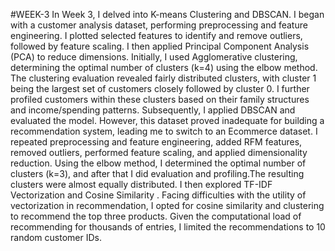 #WEEK-3
In Week 3, I delved into K-means Clustering and DBSCAN. I began with a customer analysis dataset, performing preprocessing and feature engineering. I plotted selected features to identify and remove outliers, followed by feature scaling. I then applied Principal Component Analysis (PCA) to reduce dimensions. Initially, I used Agglomerative clustering, determining the optimal number of clusters (k=4) using the elbow method. The clustering evaluation revealed fairly distributed clusters, with cluster 1 being the largest set of customers closely followed by cluster 0. I further profiled customers within these clusters based on their family structures and income/spending patterns. Subsequently, I applied DBSCAN and evaluated the model. However, this dataset proved inadequate for building a recommendation system, leading me to switch to an Ecommerce dataset. I repeated preprocessing and feature engineering, added RFM features, removed outliers, performed feature scaling, and applied dimensionality reduction. Using the elbow method, I determined the optimal number of clusters (k=3), and after that I did evaluation and profiling.The resulting clusters were almost equally distributed. I then explored TF-IDF Vectorization and Cosine Similarity . Facing difficulties with the utility of vectorization in recommendation, I opted for cosine similarity and clustering to recommend the top three products. Given the computational load of recommending for thousands of entries, I limited the recommendations to 10 random customer IDs. 
